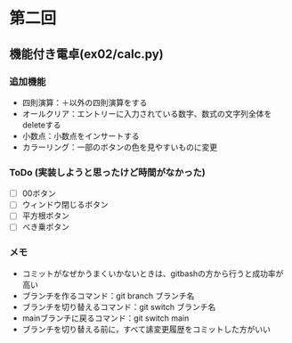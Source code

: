 # 第二回
## 機能付き電卓(ex02/calc.py)
### 追加機能
- 四則演算：＋以外の四則演算をする
- オールクリア：エントリーに入力されている数字、数式の文字列全体をdeleteする
- 小数点：小数点をインサートする
- カラーリング：一部のボタンの色を見やすいものに変更

### ToDo (実装しようと思ったけど時間がなかった)
- [ ] 00ボタン
- [ ] ウィンドウ閉じるボタン
- [ ] 平方根ボタン
- [ ] べき乗ボタン

### メモ
- コミットがなぜかうまくいかないときは、gitbashの方から行うと成功率が高い
- ブランチを作るコマンド：git branch ブランチ名
- ブランチを切り替えるコマンド：git switch ブランチ名
- mainブランチに戻るコマンド：git switch main
- ブランチを切り替える前に，すべて䛾変更履歴をコミットした方がいい